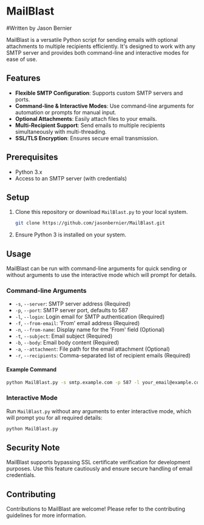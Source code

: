 
# MailBlast
#Written by Jason Bernier

MailBlast is a versatile Python script for sending emails with optional attachments to multiple recipients efficiently. It's designed to work with any SMTP server and provides both command-line and interactive modes for ease of use.

## Features

- **Flexible SMTP Configuration**: Supports custom SMTP servers and ports.
- **Command-line & Interactive Modes**: Use command-line arguments for automation or prompts for manual input.
- **Optional Attachments**: Easily attach files to your emails.
- **Multi-Recipient Support**: Send emails to multiple recipients simultaneously with multi-threading.
- **SSL/TLS Encryption**: Ensures secure email transmission.

## Prerequisites

- Python 3.x
- Access to an SMTP server (with credentials)

## Setup

1. Clone this repository or download `MailBlast.py` to your local system.
   ```bash
   git clone https://github.com/jasonbernier/MailBlast.git
   ```
2. Ensure Python 3 is installed on your system.

## Usage

MailBlast can be run with command-line arguments for quick sending or without arguments to use the interactive mode which will prompt for details.

### Command-line Arguments

- `-s`, `--server`: SMTP server address (Required)
- `-p`, `--port`: SMTP server port, defaults to 587
- `-l`, `--login`: Login email for SMTP authentication (Required)
- `-f`, `--from-email`: 'From' email address (Required)
- `-n`, `--from-name`: Display name for the 'From' field (Optional)
- `-t`, `--subject`: Email subject (Required)
- `-b`, `--body`: Email body content (Required)
- `-a`, `--attachment`: File path for the email attachment (Optional)
- `-r`, `--recipients`: Comma-separated list of recipient emails (Required)

#### Example Command

```bash
python MailBlast.py -s smtp.example.com -p 587 -l your_email@example.com -f your_email@example.com -n "Your Name" -t "Subject Here" -b "Hello, World!" -a "/path/to/file.pdf" -r "recipient1@example.com,recipient2@example.com"
```

### Interactive Mode

Run `MailBlast.py` without any arguments to enter interactive mode, which will prompt you for all required details:

```bash
python MailBlast.py
```

## Security Note

MailBlast supports bypassing SSL certificate verification for development purposes. Use this feature cautiously and ensure secure handling of email credentials.

## Contributing

Contributions to MailBlast are welcome! Please refer to the contributing guidelines for more information.

